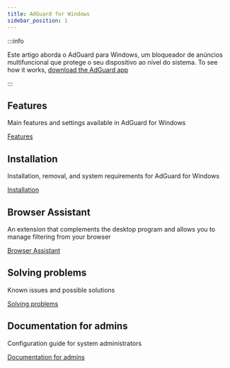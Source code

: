 ```yaml
---
title: AdGuard for Windows
sidebar_position: 1
---
```


:::info

Este artigo aborda o AdGuard para Windows, um bloqueador de anúncios multifuncional que protege o seu dispositivo ao nível do sistema. To see how it works, [download the AdGuard app](https://agrd.io/download-kb-adblock)

:::

## Features

Main features and settings available in AdGuard for Windows

[Features](/adguard-for-windows/features/features.md)

## Installation

Installation, removal, and system requirements for AdGuard for Windows

[Installation](/adguard-for-windows/installation.md)

## Browser Assistant

An extension that complements the desktop program and allows you to manage filtering from your browser

[Browser Assistant](/adguard-for-windows/browser-assistant.md)

## Solving problems

Known issues and possible solutions

[Solving problems](/adguard-for-windows/solving-problems/solving-problems.md)

## Documentation for admins

Configuration guide for system administrators

[Documentation for admins](/adguard-for-windows/admins-documentation.md)
